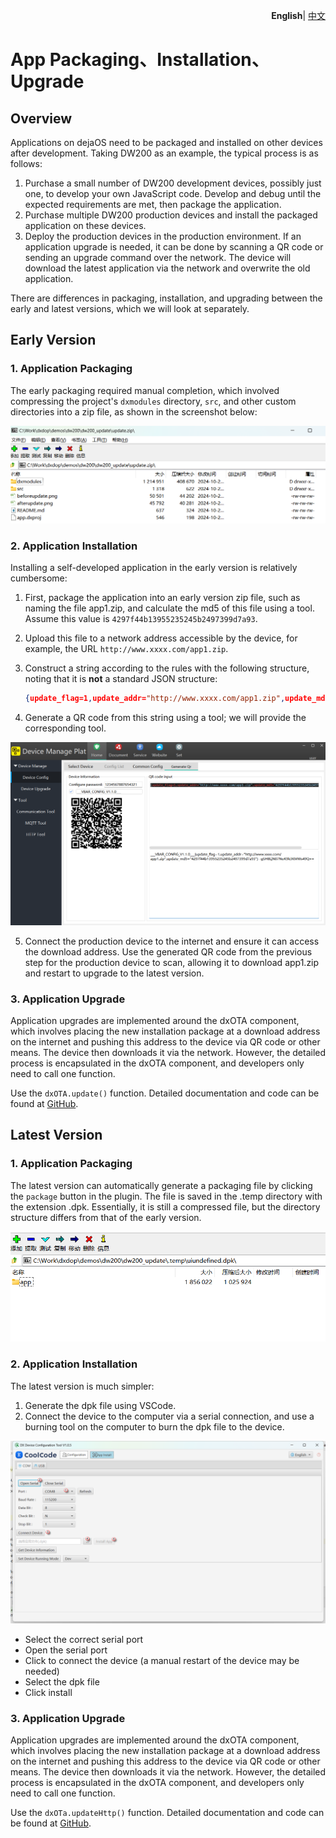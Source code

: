 <p align="right">
    <b>English</b>| <a href="./app_CN.md">中文</a>
</p>

# App Packaging、Installation、Upgrade

## Overview

Applications on dejaOS need to be packaged and installed on other devices after development. Taking DW200 as an example, the typical process is as follows:

1. Purchase a small number of DW200 development devices, possibly just one, to develop your own JavaScript code. Develop and debug until the expected requirements are met, then package the application.
2. Purchase multiple DW200 production devices and install the packaged application on these devices.
3. Deploy the production devices in the production environment. If an application upgrade is needed, it can be done by scanning a QR code or sending an upgrade command over the network. The device will download the latest application via the network and overwrite the old application.

There are differences in packaging, installation, and upgrading between the early and latest versions, which we will look at separately.

## Early Version
### 1. Application Packaging

The early packaging required manual completion, which involved compressing the project's `dxmodules` directory, `src`, and other custom directories into a zip file, as shown in the screenshot below:

![alt text](image/app_zip1.png)

### 2. Application Installation
Installing a self-developed application in the early version is relatively cumbersome:

1. First, package the application into an early version zip file, such as naming the file app1.zip, and calculate the md5 of this file using a tool. Assume this value is `4297f44b13955235245b2497399d7a93`.
2. Upload this file to a network address accessible by the device, for example, the URL `http://www.xxxx.com/app1.zip`.
3. Construct a string according to the rules with the following structure, noting that it is **not** a standard JSON structure:

    ``` json
    {update_flag=1,update_addr="http://www.xxxx.com/app1.zip",update_md5="4297f44b13955235245b2497399d7a93"}
    ```

4. Generate a QR code from this string using a tool; we will provide the corresponding tool.

![alt text](image/app_install1.png)

5. Connect the production device to the internet and ensure it can access the download address. Use the generated QR code from the previous step for the production device to scan, allowing it to download app1.zip and restart to upgrade to the latest version.

### 3. Application Upgrade

Application upgrades are implemented around the dxOTA component, which involves placing the new installation package at a download address on the internet and pushing this address to the device via QR code or other means. The device then downloads it via the network. However, the detailed process is encapsulated in the dxOTA component, and developers only need to call one function.

Use the `dxOTA.update()` function. Detailed documentation and code can be found at [GitHub](https://github.com/duoxianwulian/DejaOS/tree/main/demos/dw200/dw200_update).

## Latest Version

### 1. Application Packaging
The latest version can automatically generate a packaging file by clicking the `package` button in the plugin. The file is saved in the .temp directory with the extension .dpk. Essentially, it is still a compressed file, but the directory structure differs from that of the early version.

![alt text](image/app_zip2.png)


### 2. Application Installation

The latest version is much simpler:

1. Generate the dpk file using VSCode.
2. Connect the device to the computer via a serial connection, and use a burning tool on the computer to burn the dpk file to the device.

![alt text](image/app_install2.png)

 - Select the correct serial port
 - Open the serial port
 - Click to connect the device (a manual restart of the device may be needed)
 - Select the dpk file
 - Click install

### 3. Application Upgrade

Application upgrades are implemented around the dxOTA component, which involves placing the new installation package at a download address on the internet and pushing this address to the device via QR code or other means. The device then downloads it via the network. However, the detailed process is encapsulated in the dxOTA component, and developers only need to call one function.

Use the `dxOTa.updateHttp()` function. Detailed documentation and code can be found at [GitHub](https://github.com/duoxianwulian/DejaOS/tree/main/demos/dw200/dw200_update_new).

